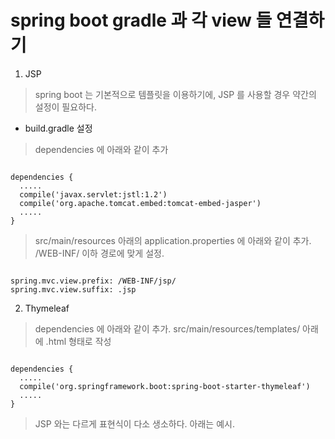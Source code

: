 # spring boot gradle 과 각 view 들 연결하기

1. JSP
  > spring boot 는 기본적으로 템플릿을 이용하기에, JSP 를 사용할 경우 약간의 설정이 필요하다.
  - build.gradle 설정
  > dependencies 에 아래와 같이 추가
  
<pre><code>
dependencies {
  .....
  compile('javax.servlet:jstl:1.2')
  compile('org.apache.tomcat.embed:tomcat-embed-jasper')
  .....
}
</code></pre>
  > src/main/resources 아래의 application.properties 에 아래와 같이 추가. /WEB-INF/ 이하 경로에 맞게 설정.
<pre><code>
spring.mvc.view.prefix: /WEB-INF/jsp/
spring.mvc.view.suffix: .jsp
</code></pre>
2. Thymeleaf
> dependencies 에 아래와 같이 추가. src/main/resources/templates/  아래에 .html 형태로 작성
<pre><code>
dependencies {
  .....
  compile('org.springframework.boot:spring-boot-starter-thymeleaf')
  .....
}
</code></pre>

  > JSP 와는 다르게 표현식이 다소 생소하다. 아래는 예시.
